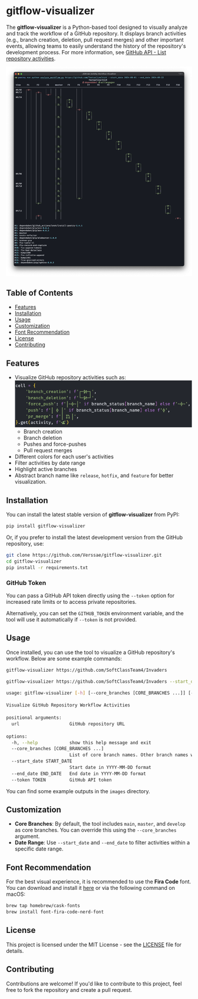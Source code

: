 # gitflow-visualizer


The **gitflow-visualizer** is a Python-based tool designed to visually analyze and track the workflow of a GitHub repository. It displays branch activities (e.g., branch creation, deletion, pull request merges) and other important events, allowing teams to easily understand the history of the repository's development process. For more information, see [GitHub API - List repository activities](https://docs.github.com/en/rest/repos/repos?apiVersion=2022-11-28#list-repository-activities).

![rich](./images/rich.png)

## Table of Contents

- [Features](#features)
- [Installation](#installation)
- [Usage](#usage)
- [Customization](#customization)
- [Font Recommendation](#font-recommendation)
- [License](#license)
- [Contributing](#contributing)

## Features

- Visualize GitHub repository activities such as:
    ![icons](images/icons.png)
  - Branch creation 
  - Branch deletion
  - Pushes and force-pushes
  - Pull request merges
- Different colors for each user's activities
- Filter activities by date range
- Highlight active branches
- Abstract branch name like `release`, `hotfix`, and `feature` for better visualization.

## Installation 

You can install the latest stable version of **gitflow-visualizer** from PyPI:

```bash
pip install gitflow-visualizer
```

Or, if you prefer to install the latest development version from the GitHub repository, use:

```bash
git clone https://github.com/Verssae/gitflow-visualizer.git
cd gitflow-visualizer
pip install -r requirements.txt
```

### GitHub Token
You can pass a GitHub API token directly using the `--token` option for increased rate limits or to access private repositories.

Alternatively, you can set the `GITHUB_TOKEN` environment variable, and the tool will use it automatically if `--token` is not provided.


## Usage

Once installed, you can use the tool to visualize a GitHub repository's workflow. Below are some example commands:

```bash
gitflow-visualizer https://github.com/SoftClassTeam4/Invaders
```

```bash
gitflow-visualizer https://github.com/SoftClassTeam4/Invaders --start_date 2023-10-17 --end_date 2023-10-19
```

```bash
usage: gitflow-visualizer [-h] [--core_branches [CORE_BRANCHES ...]] [--start_date START_DATE] [--end_date END_DATE] [--token TOKEN] url

Visualize GitHub Repository Workflow Activities

positional arguments:
  url                   GitHub repository URL

options:
  -h, --help            show this help message and exit
  --core_branches [CORE_BRANCHES ...]
                        List of core branch names. Other branch names would be abstracted (release->R, hotfix->H, feature->F)
  --start_date START_DATE
                        Start date in YYYY-MM-DD format
  --end_date END_DATE   End date in YYYY-MM-DD format
  --token TOKEN         GitHub API token
```

You can find some example outputs in the `images` directory.

## Customization

- **Core Branches**: By default, the tool includes `main`, `master`, and `develop` as core branches. You can override this using the `--core_branches` argument.
- **Date Range**: Use `--start_date` and `--end_date` to filter activities within a specific date range.

## Font Recommendation

For the best visual experience, it is recommended to use the **Fira Code** font. You can download and install it [here](https://github.com/tonsky/FiraCode) or via the following command on macOS:

```bash
brew tap homebrew/cask-fonts
brew install font-fira-code-nerd-font
```

## License

This project is licensed under the MIT License - see the [LICENSE](LICENSE) file for details.

## Contributing

Contributions are welcome! If you'd like to contribute to this project, feel free to fork the repository and create a pull request.